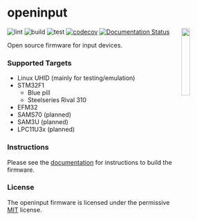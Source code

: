 # openinput

<img src="docs/assets/logo.svg" alt="" width="20%" align="right">

![lint](https://github.com/openinput-fw/openinput/workflows/lint/badge.svg)
![build](https://github.com/openinput-fw/openinput/workflows/build/badge.svg)
![test](https://github.com/openinput-fw/openinput/workflows/test/badge.svg)
[![codecov](https://codecov.io/gh/openinput-fw/openinput/branch/main/graph/badge.svg?token=aVVYxo5tUf)](https://codecov.io/gh/openinput-fw/openinput)
[![Documentation Status](https://readthedocs.org/projects/openinput/badge/?version=latest)](https://openinput.readthedocs.io/en/latest/?badge=latest)

Open source firmware for input devices.

### Supported Targets
- Linux UHID (mainly for testing/emulation)
- STM32F1
  - Blue pill
  - Steelseries Rival 310
- EFM32
- SAMS70 (planned)
- SAM3U (planned)
- LPC11U3x (planned)

### Instructions

Please see the [documentation](https://openinput.readthedocs.io/en/latest/#getting-started)
for instructions to build the firmware.

### License

The openinput firmware is licensed under the permissive [MIT](LICENSE) license.
